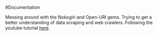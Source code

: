 #Documentation

Messing around with the Nokogiri and Open-URI gems. Trying to get a better understanding of data scraping and web crawlers. Following the youtube tutorial [here](https://www.youtube.com/watch?v=PWI1PIvy4A8&feature=youtu.be).
